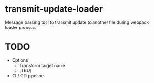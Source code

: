 # transmit-update-loader
Message passing tool to transmit update to another file during webpack loader process.

# TODO
* Options
  * Transform target name
  * [TBD] 
* CI / CD pipeline.